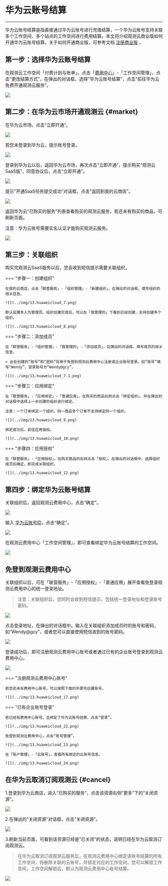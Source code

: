 # 华为云账号结算
---

华为云账号结算是指直接通过华为云账号进行充值结算，一个华为云账号支持关联多个工作空间、多个站点的工作空间进行费用结算。本文将介绍观测云商业版如何开通华为云账号结算。关于如何开通商业版，可参考文档 [注册商业版](../../billing/commercial-register.md) 。

## 第一步：选择华为云账号结算

在观测云工作空间「付费计划与账单」，点击「[费用中心](https://boss.guance.com/#/signin)」-「工作空间管理」，点击“更改结算方式”，在弹出的对话框，选择“华为云账号结算”，点击“前往华为云免费开通观测云服务”。

![](../img/13.huaweicloud_19.png)

## 第二步：在华为云市场开通观测云 {#market}

在华为云市场，点击“立即开通”。

![](../img/13.huaweicloud_1.png)

若您未登录到华为云，提示账号登录。

![](../img/13.huaweicloud_2.png)

登录到华为云以后，返回华为云市场，再次点击“立即开通”，提示购买“观测云 SaaS版”，同意协议后，点击“立即开通”。

![](../img/13.huaweicloud_3.png)

提示“开通SaaS任务提交成功”对话框，点击“返回到我的云商店”。

![](../img/13.huaweicloud_4.png)

返回华为云“已购买的服务”列表查看购买的观测云服务，若还未有购买的商品，可刷新页面。

注意：华为云账号需要实名认证才能购买观测云服务。

![](../img/13.huaweicloud_6.png)

## 第三步：关联组织

购买完观测云SaaS服务以后，您会收到短信提示需要关联组织。

=== "步骤一：创建组织"

    在我的云商店，点击「联营服务」-「组织管理」-「新建组织」，在弹出的对话框，填写组织的相关信息。

    ![](../img/13.huaweicloud_7.png)

    默认设置本人为管理员。组织创建完成后，可以在「我管理的」下看到已经创建，支持创建多个组织。

    ![](../img/13.huaweicloud_8.png)

=== "步骤二：添加成员"

    在「联营服务」-「组织管理」-「我管理的」-「添加成员」，在弹出的对话框，填写成员的相关信息。

    > 此处创建的“账号”和“密码”将用于免登到观测云费用中心注册或企业账号登录。如“账号”填写“Wendy”，登录账号为“Wendy@gcy”。

    ![](../img/13.huaweicloud_7.1.png)

=== "步骤三：应用绑定"

    在「联营服务」-「应用绑定」-「普通应用」，在购买的商品右侧点击「绑定组织」，并在弹出的对话框中选择上一步创建的组织进行绑定。

    注意：一个订单绑定一个组织，同一商品多个订单不支持绑定同一个组织。

    ![](../img/13.huaweicloud_9.png)

    绑定成功后，前往应用授权。

    ![](../img/13.huaweicloud_10.png)

=== "步骤四：应用授权"

    在「联营服务」-「应用授权」，在购买商品的右侧点击「授权」，在弹出的对话框中，选择组织成员后确定，即完成关联组织。

    ![](../img/13.huaweicloud_12.png)


## 第四步：绑定华为云账号结算

关联组织后，返回观测云费用中心，点击“确定”。

![](../img/13.huaweicloud_19.1.png)

输入 [华为云账号ID](../billing-account/huaweicloud-account.md#id)，点击“确定”。

![](../img/13.huaweicloud_19.2.png)

在观测云费用中心「工作空间管理」，即可查看绑定华为云账号结算的工作空间。

![](../img/13.huaweicloud_21.png)

## 免登到观测云费用中心

关联组织以后，可在「联营服务」-「应用授权」-「普通应用」展开查看免登录观测云费用中心的统一登录地址。

> 注意：关联组织后，您同时会收到短信提示，包括统一登录地址和登录账号密码。

![](../img/13.huaweicloud_14.png)

点击登录地址，在弹出的对话框中，输入在关联组织添加成员时的账号和密码，如“Wendy@gcy”，或者您可以直接使用短信收到的账号密码。

![](../img/13.huaweicloud_15.png)

登录成功后，即可注册观测云费用中心账号或者通过已有的企业账号登录到观测云费用中心。

![](../img/13.huaweicloud_16.png)

=== "注册观测云费用中心账号"

    若您还未有费用中心账号，可以按照下面的步骤先创建账号。

    ![](../img/13.huaweicloud_17.png)

=== "已有企业账号登录"

    若已经有费用中心账号，且绑定了华为云账号结算，点击“登录”。

    ![](../img/13.huaweicloud_22.png)

    免登到观测云费用中心，点击“账号管理”。

    ![](../img/13.huaweicloud_23.png)

    在「账户管理」-「云账号」，查看所有绑定的云账号信息。

    ![](../img/13.huaweicloud_24.png)


## 在华为云取消订阅观测云 {#cancel}

1.登录到华为云商店，进入“已购买的服务”，点击该资源右侧“更多”下的“关闭资源”。

![](../img/13.huaweicloud_26.png)

2.在弹出的“关闭资源”对话框，点击“关闭资源”。

![](../img/13.huaweicloud_27.png)

3.刷新当前页面，可看到该资源已经是“已关闭”的状态，说明已经在华为云取消订阅观测云。

> 在华为云取消订阅观测云服务后，在观测云费用中心绑定该账号结算的所有工作空间，将删除关联的云账号，并锁定对应的工作空间，您可以解锁工作空间，工作空间解锁后，默认为观测云费用中心账号结算。

![](../img/13.huaweicloud_26.1.png)



